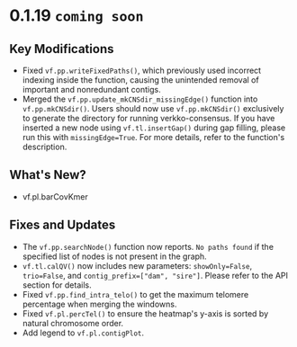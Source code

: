 # 0.1.19 `coming soon`

## Key Modifications
* Fixed `vf.pp.writeFixedPaths()`, which previously used incorrect indexing inside the function, causing the unintended removal of important and nonredundant contigs.
* Merged the `vf.pp.update_mkCNSdir_missingEdge()` function into `vf.pp.mkCNSdir()`. Users should now use `vf.pp.mkCNSdir()` exclusively to generate the directory for running verkko-consensus. If you have inserted a new node using `vf.tl.insertGap()` during gap filling, please run this with `missingEdge=True`. For more details, refer to the function's description.

## What's New?
* vf.pl.barCovKmer 


## Fixes and Updates
* The `vf.pp.searchNode()` function now reports. `No paths found` if the specified list of nodes is not present in the graph.
* `vf.tl.calQV()` now includes new parameters: `showOnly=False`, `trio=False`, and `contig_prefix=["dam", "sire"]`. Please refer to the API section for details.
* Fixed `vf.pp.find_intra_telo()` to get the maximum telomere percentage when merging the windowns. 
* Fixed `vf.pl.percTel()` to ensure the heatmap's y-axis is sorted by natural chromosome order.
* Add legend to `vf.pl.contigPlot`.
